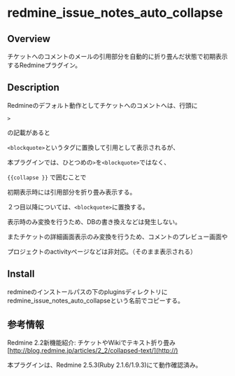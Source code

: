 # redmine_issue_notes_auto_collapse



## Overview

チケットへのコメントのメールの引用部分を自動的に折り畳んだ状態で初期表示するRedmineプラグイン。

## Description

Redmineのデフォルト動作としてチケットへのコメントへは、行頭に

`>`

の記載があると

`<blockquote>`というタグに置換して引用として表示されるが、

本プラグインでは、ひとつめの`>`を`<blockquote>`ではなく、

`{{collapse }}`
で囲むことで

初期表示時には引用部分を折り畳み表示する。

２つ目以降については、`<blockquote>`に置換する。


表示時のみ変換を行うため、DBの書き換えなどは発生しない。

またチケットの詳細画面表示のみ変換を行うため、コメントのプレビュー画面や

プロジェクトのactivityページなどは非対応。（そのまま表示される）

## Install

redmineのインストールパスの下のpluginsディレクトリに
redmine_issue_notes_auto_collapseという名前でコピーする。


## 参考情報

Redmine 2.2新機能紹介: チケットやWikiでテキスト折り畳み
[http://blog.redmine.jp/articles/2_2/collapsed-text/](http://)

本プラグインは、Redmine 2.5.3(Ruby 2.1.6/1.9.3)にて動作確認済み。
